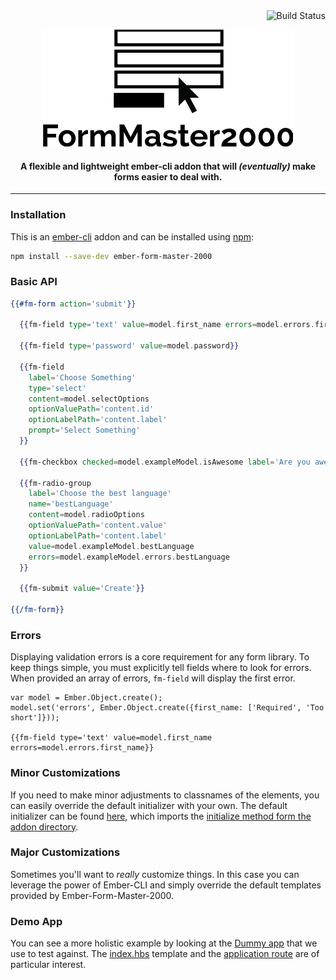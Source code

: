 <div align="right">
  <img src="https://travis-ci.org/Emerson/ember-form-master-2000.svg?branch=master" alt="Build Status">
</div>

<p align="center">
  <img src="https://raw.githubusercontent.com/Emerson/ember-form-master-2000/master/addon/assets/form-master-2000.png" alt="FormMaster2000"/>
</p>

<div align="center">
  <h4>A flexible and lightweight ember-cli addon that will <em>(eventually)</em> make forms easier to deal with.</h4>
</div>

----------------------------

### Installation

This is an [ember-cli](http://www.ember-cli.com/) addon and can be installed using [npm](https://www.npmjs.org/package/ember-form-master-2000):

```bash
npm install --save-dev ember-form-master-2000
```

### Basic API

```handlebars
{{#fm-form action='submit'}}

  {{fm-field type='text' value=model.first_name errors=model.errors.first_name label='First Name'}}

  {{fm-field type='password' value=model.password}}

  {{fm-field 
    label='Choose Something' 
    type='select'
    content=model.selectOptions
    optionValuePath='content.id'
    optionLabelPath='content.label'
    prompt='Select Something'
  }}

  {{fm-checkbox checked=model.exampleModel.isAwesome label='Are you awesome?'}}

  {{fm-radio-group
    label='Choose the best language'
    name='bestLanguage'
    content=model.radioOptions
    optionValuePath='content.value'
    optionLabelPath='content.label'
    value=model.exampleModel.bestLanguage
    errors=model.exampleModel.errors.bestLanguage
  }}

  {{fm-submit value='Create'}}

{{/fm-form}}
```

### Errors

Displaying validation errors is a core requirement for any form library. To keep things simple, you must explicitly tell fields where to look for errors. When provided an array of errors, `fm-field` will display the first error.

```
var model = Ember.Object.create();
model.set('errors', Ember.Object.create({first_name: ['Required', 'Too short']}));

{{fm-field type='text' value=model.first_name errors=model.errors.first_name}}
```

### Minor Customizations

If you need to make minor adjustments to classnames of the elements, you can easily override the default initializer with your own. The default initializer can be found [here](https://github.com/Emerson/ember-form-master-2000/blob/master/app/initializers/ember-form-master-2000.js), which imports the [initialize method form the addon directory](https://github.com/Emerson/ember-form-master-2000/blob/master/addon/initializers/fm-initialize.js).

### Major Customizations

Sometimes you'll want to _really_ customize things. In this case you can leverage the power of Ember-CLI and simply override the default templates provided by Ember-Form-Master-2000.

### Demo App

You can see a more holistic example by looking at the [Dummy app](https://github.com/Emerson/ember-form-master-2000/tree/master/tests/dummy/app) that we use to test against. The [index.hbs](https://github.com/Emerson/ember-form-master-2000/blob/master/tests/dummy/app/templates/index.hbs) template and the [application route](https://github.com/Emerson/ember-form-master-2000/blob/master/tests/dummy/app/routes/application.js) are of particular interest.